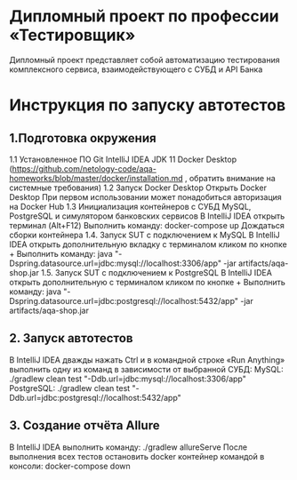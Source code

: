 # Дипломный проект по профессии «Тестировщик»
Дипломный проект представляет собой автоматизацию тестирования комплексного сервиса, взаимодействующего с СУБД и API Банка

# Инструкция по запуску автотестов
## 1.Подготовка окружения
1.1 Установленное ПО
Git
IntelliJ IDEA
JDK 11
Docker Desktop (https://github.com/netology-code/aqa-homeworks/blob/master/docker/installation.md , обратить внимание на системные требования)
1.2 Запуск Docker Desktop
Открыть Docker Desktop
При первом использовании может понадобиться авторизация на Docker Hub
1.3 Инициализация контейнеров с СУБД MySQL, PostgreSQL и симулятором банковских сервисов
В IntelliJ IDEA открыть терминал (Alt+F12)
Выполнить команду: docker-compose up
Дождаться сборки контейнера
1.4. Запуск SUT с подключением к MySQL
В IntelliJ IDEA открыть дополнительную вкладку с терминалом кликом по кнопке +
Выполнить команду: java "-Dspring.datasource.url=jdbc:mysql://localhost:3306/app" -jar artifacts/aqa-shop.jar
1.5. Запуск SUT с подключением к PostgreSQL
В IntelliJ IDEA открыть дополнительную с терминалом кликом по кнопке +
Выполнить команду: java "-Dspring.datasource.url=jdbc:postgresql://localhost:5432/app" -jar artifacts/aqa-shop.jar
## 2. Запуск автотестов
В IntelliJ IDEA дважды нажать Ctrl и в командной строке «Run Anything» выполнить одну из команд в зависимости от выбранной СУБД:
MySQL: ./gradlew clean test "-Ddb.url=jdbc:mysql://localhost:3306/app"
PostgreSQL: ./gradlew clean test "-Ddb.url=jdbc:postgresql://localhost:5432/app"
## 3. Создание отчёта Allure
В IntelliJ IDEA выполнить команду: ./gradlew allureServe
После выполнения всех тестов остановить docker контейнер командой в консоли: docker-compose down
